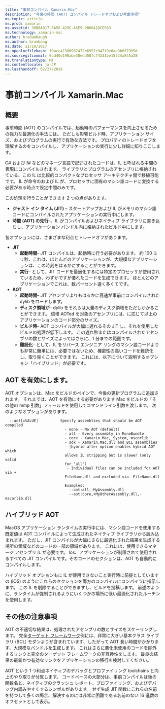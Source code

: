 ```yaml
---
title: "事前コンパイル Xamarin.Mac"
description: "今後の時間 (AOT) コンパイル トレードオフおよび考慮事項"
ms.topic: article
ms.prod: xamarin
ms.assetid: 38B8A017-5A58-429C-A6E9-9860A1DCEF63
ms.technology: xamarin-mac
author: bradumbaugh
ms.author: brumbaug
ms.date: 11/10/2017
ms.openlocfilehash: f9ace41380987472b6957c94719e6ae9b6f7995d
ms.sourcegitcommit: 6cd40d190abe38edd50fc74331be15324a845a28
ms.translationtype: MT
ms.contentlocale: ja-JP
ms.lasthandoff: 02/27/2018
---
```

# <a name="xamarinmac-ahead-of-time-compilation"></a>事前コンパイル Xamarin.Mac

## <a name="overview"></a>概要

事前時間 (AOT) のコンパイルでは、起動時のパフォーマンスを向上させるための強力な最適化の手法には。 ただしも影響ビルド時、アプリケーション サイズ、およびプログラムの実行で有効な方法です。 プロパティのトレードオフを理解するのをコンパイルし、アプリケーションの実行に少し詳細に知りここします。

C# および f# などのマネージ言語で記述されたコードは、IL と呼ばれる中間の表現にコンパイルされます。 ライブラリとプログラムのアセンブリに格納されている、この IL は比較的コンパクトなプロセッサ アーキテクチャ間で移植可能です。 IL が命令のおよび IL が、プロセッサに固有のマシン語コードに変換する必要がある時点で設定中間のみです。

この処理を行うことができます 2 つの点があります。

- **ジャスト イン タイム (JIT)** – スタートアップおよび IL がメモリのマシン語コードにコンパイルされたアプリケーションの実行中にします。
- **時間 (AOT) の先行**–、IL がコンパイルおよびネイティブ ライブラリに書き込むし、アプリケーション バンドル内に格納されたビルド中にします。

各オプションには、さまざまな利点とトレードオフがあります。

- **JIT**
  - **起動時間**– JIT コンパイルは、起動時に行う必要があります。 約 100 ミリ秒、これは、ほとんどのアプリケーションが、大規模なアプリケーションは、この時刻をはるかにすることができます。
  - **実行**– として、JIT コードを最適化するには特定のプロセッサが使用されているため、わずかですが優れたコードを生成できます。 ほとんどのアプリケーションでこれは、数パーセント速く多くてです。
- **AOT**
  - **起動時間**– JIT アセンブリよりもはるかに高速が事前にコンパイルされた dylib をロードします。
  - **ディスク領域が**– dylib をそれらは大量のディスク領域をただしかかることができます。 倍増 AOTed を対象のアセンブリには、に応じて以上のアプリケーションのコード部分のサイズ。
  - **ビルド時**– AOT コンパイルが大幅に遅れるその JIT し、それを使用したビルドの処理が低下します。 この遅れ秒またはコンパイルされたアセンブリの数とサイズによってはさらに、1 分までの範囲です。
  - **難読化**– として、IL をリバース エンジニア リングのマシン語コードよりも非常に簡単には、必要ではないため、機密性の高いコードを難読化し、取り除くことができます。 これには、以下について説明するオプション「ハイブリッド」が必要です。

## <a name="enabling-aot"></a>AOT を有効にします。

AOT オプションは、Mac をビルドのペインで、今後の更新プログラムに追加されます。 それまでは、AOT を有効にする必要があります Mac をビルドの「その他の mmp 引数」フィールドを使用してコマンドライン引数を渡します。 次のようなオプションがあります。


      --aot[=VALUE]          Specify assemblies that should be AOT compiled
                               - none - No AOT (default)
                               - all - Every assembly in MonoBundle
                               - core - Xamarin.Mac, System, mscorlib
                               - sdk - Xamarin.Mac.dll and BCL assemblies
                               - |hybrid after option enables hybrid AOT which
                               allows IL stripping but is slower (only valid
                               for 'all')
                                - Individual files can be included for AOT via +
                               FileName.dll and excluded via -FileName.dll

                               Examples:
                                 --aot:all,-MyAssembly.dll
                                 --aot:core,+MyOtherAssembly.dll,-mscorlib.dll



## <a name="hybrid-aot"></a>ハイブリッド AOT

MacOS アプリケーション ランタイムの実行中には、マシン語コードを使用する既定値は AOT コンパイルによって生成されたネイティブ ライブラリから読み込まれます。 ただし、JIT コンパイルが大幅にさらに最適化された結果を生成する場所の領域などのコードの一部の領域があります。 これには、使用できるマネージ アセンブリ IL が必要です。 Ios、アプリケーションが制限されて使用されるすべての JIT コンパイルです。そのコードのセクションは、AOT も自動的にコンパイルします。

ハイブリッド オプションもに IL が使用できないこと実行時に前提としていますの (iOS) のようにこれらのセクションを両方のコンパイルにコンパイラに指示します。 この IL を削除することができますし、ビルドを投稿します。 前述のように、ランタイムが強制されるようにいくつかの場所に低い最適化されたルーチンを使用します。

## <a name="further-considerations"></a>その他の注意事項

AOT の不適切な結果は、処理されたアセンブリの数とサイズをスケーリングします。 完全[ターゲット フレームワーク](~/mac/platform/target-framework.md)例には、非常に大きい基本クラス ライブラリ (BCL) モダンよりが含まれています、したがって AOT 長い時間がかかります、大規模なバンドルを生成します。 これはさらに悪化未使用のコードを除外するリンクと完全のターゲット フレームワークの非互換性をします。 最良の結果の最新かつ有効なリンクをアプリケーションの移行を検討してください。

AOT という 1 つ利点ネイティブのデバッグとプロファイリング toolchains と向上のやり取りが付属します。 コードベースの大部分は、事前コンパイルは後の関数名と、ネイティブのクラッシュ レポート、プロファイリング、およびデバッグ内読みやすくするシンボルがあります。 せず生成 JIT 関数にこれらの名前を持つして多くの場合、解決するのには非常に困難である名前のない 16 進数のオフセットとして表示。

